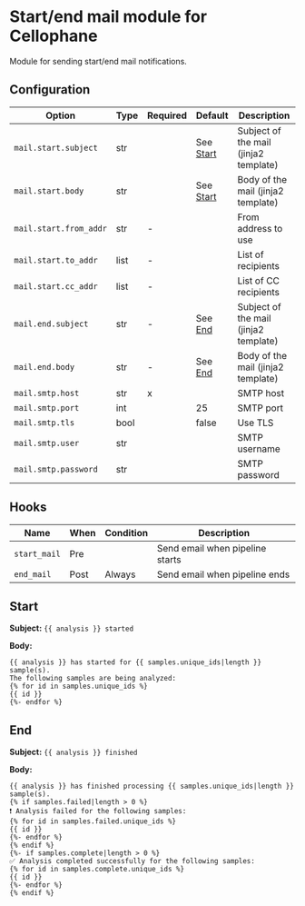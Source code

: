 # Start/end mail module for Cellophane

Module for sending start/end mail notifications.

## Configuration

Option                 | Type | Required | Default             | Description
-----------------------|------|----------|---------------------|-------------
`mail.start.subject`   | str  |          | See [Start](#Start) | Subject of the mail (jinja2 template)
`mail.start.body`      | str  |          | See [Start](#Start) | Body of the mail (jinja2 template)
`mail.start.from_addr` | str  | -        |                     | From address to use
`mail.start.to_addr`   | list | -        |                     | List of recipients
`mail.start.cc_addr`   | list | -        |                     | List of CC recipients
`mail.end.subject`     | str  | -        | See [End](#End)     | Subject of the mail (jinja2 template)
`mail.end.body`        | str  | -        | See [End](#End)     | Body of the mail (jinja2 template)
`mail.smtp.host`       | str  | x        |                     | SMTP host
`mail.smtp.port`       | int  |          | 25                  | SMTP port
`mail.smtp.tls`        | bool |          | false               | Use TLS
`mail.smtp.user`       | str  |          |                     | SMTP username
`mail.smtp.password`   | str  |          |                     | SMTP password

## Hooks

Name                   | When | Condition | Description
-----------------------|------|-----------|-------------
`start_mail`           | Pre  |           | Send email when pipeline starts
`end_mail`             | Post | Always    | Send email when pipeline ends

## Start

**Subject:** `{{ analysis }} started`

**Body:**

```
{{ analysis }} has started for {{ samples.unique_ids|length }} sample(s).
The following samples are being analyzed:
{% for id in samples.unique_ids %}
{{ id }}
{%- endfor %}
```

## End

**Subject:** `{{ analysis }} finished`

**Body:**

```
{{ analysis }} has finished processing {{ samples.unique_ids|length }} sample(s).
{% if samples.failed|length > 0 %}
❗️ Analysis failed for the following samples:
{% for id in samples.failed.unique_ids %}
{{ id }}
{%- endfor %}
{% endif %}
{%- if samples.complete|length > 0 %}
✅ Analysis completed successfully for the following samples:
{% for id in samples.complete.unique_ids %}
{{ id }}
{%- endfor %}
{% endif %}
```